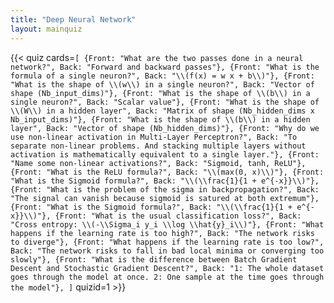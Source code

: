 ```yaml
---
title: "Deep Neural Network"
layout: mainquiz
---
```



{{< quiz cards=`[
    {Front: "What are the two passes done in a neural network?", Back: "Forward and backward passes"},
    {Front: "What is the formula of a single neuron?", Back: "\\(f(x) = w x + b\\)"},
    {Front: "What is the shape of \\(w\\) in a single neuron?", Back: "Vector of shape (Nb_input_dims)"},
    {Front: "What is the shape of \\(b\\) in a single neuron?", Back: "Scalar value"},
    {Front: "What is the shape of \\(W\\) in a hidden layer", Back: "Matrix of shape (Nb_hidden_dims x Nb_input_dims)"},
    {Front: "What is the shape of \\(b\\) in a hidden layer", Back: "Vector of shape (Nb_hidden_dims)"},
    {Front: "Why do we use non-linear activation in Multi-Layer Perceptron?", Back: "To separate non-linear problems. And stacking multiple layers without activation is mathematically equivalent to a single layer."},
    {Front: "Name some non-linear activations?", Back: "Sigmoid, tanh, ReLU"},
    {Front: "What is the ReLU formula?", Back: "\\(max(0, x)\\)"},
    {Front: "What is the Sigmoid formula?", Back: "\\(\\frac{1}{1 + e^{-x}}\\)"},
    {Front: "What is the problem of the sigma in backpropagation?", Back: "The signal can vanish because sigmoid is satured at both extremum"},
    {Front: "What is the Sigmoid formula?", Back: "\\(\\frac{1}{1 + e^{-x}}\\)"},
    {Front: "What is the usual classification loss?", Back: "Cross entropy: \\(-\\Sigma_i y_i \\log \\hat{y}_i\\)"},
    {Front: "What happens if the learning rate is too high?", Back: "The network risks to diverge"},
    {Front: "What happens if the learning rate is too low?", Back: "The network risks to fall in bad local minima or converging too slowly"},
    {Front: "What is the difference between Batch Gradient Descent and Stochastic Gradient Descent?", Back: "1: The whole dataset goes through the model at once. 2: One sample at the time goes through the model"},
]` quizid=1 >}}

